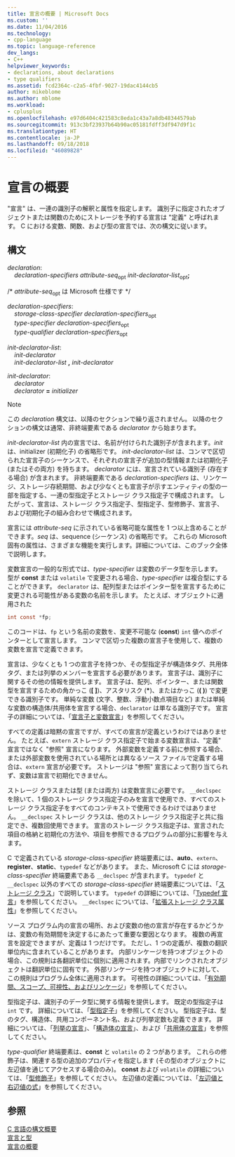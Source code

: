 ```yaml
---
title: 宣言の概要 | Microsoft Docs
ms.custom: ''
ms.date: 11/04/2016
ms.technology:
- cpp-language
ms.topic: language-reference
dev_langs:
- C++
helpviewer_keywords:
- declarations, about declarations
- type qualifiers
ms.assetid: fcd2364c-c2a5-4fbf-9027-19dac4144cb5
author: mikeblome
ms.author: mblome
ms.workload:
- cplusplus
ms.openlocfilehash: e97d6404c421583c8eda1c43a7a8db48344579ab
ms.sourcegitcommit: 913c3bf23937b64b90ac05181fdff3df947d9f1c
ms.translationtype: HT
ms.contentlocale: ja-JP
ms.lasthandoff: 09/18/2018
ms.locfileid: "46089828"
---
```

# <a name="overview-of-declarations"></a>宣言の概要

"宣言" は、一連の識別子の解釈と属性を指定します。 識別子に指定されたオブジェクトまたは関数のためにストレージを予約する宣言は "定義" と呼ばれます。 C における変数、関数、および型の宣言では、次の構文に従います。

## <a name="syntax"></a>構文

*declaration*:<br/>
&nbsp;&nbsp;&nbsp;&nbsp;*declaration-specifiers* *attribute-seq*<sub>opt</sub> *init-declarator-list*<sub>opt</sub>**;**

/\* *attribute-seq*<sub>opt</sub> は Microsoft 仕様です */

*declaration-specifiers*:<br/>
&nbsp;&nbsp;&nbsp;&nbsp;*storage-class-specifier* *declaration-specifiers*<sub>opt</sub><br/>
&nbsp;&nbsp;&nbsp;&nbsp;*type-specifier* *declaration-specifiers*<sub>opt</sub><br/>
&nbsp;&nbsp;&nbsp;&nbsp;*type-qualifier* *declaration-specifiers*<sub>opt</sub>

*init-declarator-list*:<br/>
&nbsp;&nbsp;&nbsp;&nbsp;*init-declarator*<br/>
&nbsp;&nbsp;&nbsp;&nbsp;*init-declarator-list* **,** *init-declarator*

*init-declarator*:<br/>
&nbsp;&nbsp;&nbsp;&nbsp;*declarator*<br/>
&nbsp;&nbsp;&nbsp;&nbsp;*declarator* **=** *initializer*

> [!NOTE]
> この *declaration* 構文は、以降のセクションで繰り返されません。 以降のセクションの構文は通常、非終端要素である *declarator* から始まります。

*init-declarator-list* 内の宣言では、名前が付けられた識別子が含まれます。*init* は、initializer (初期化子) の省略形です。 *init-declarator-list* は、コンマで区切られた宣言子のシーケンスで、それぞれの宣言子が追加の型情報または初期化子 (またはその両方) を持ちます。 *declarator* には、宣言されている識別子 (存在する場合) が含まれます。 非終端要素である *declaration-specifiers* は、リンケージ、ストレージ存続期間、および少なくとも宣言子が示すエンティティの型の一部を指定する、一連の型指定子とストレージ クラス指定子で構成されます。 したがって、宣言は、ストレージ クラス指定子、型指定子、型修飾子、宣言子、および初期化子の組み合わせで構成されます。

宣言には *attribute-seq* に示されている省略可能な属性を 1 つ以上含めることができます。*seq* は、sequence (シーケンス) の省略形です。 これらの Microsoft 固有の属性は、さまざまな機能を実行します。詳細については、このブック全体で説明します。

変数宣言の一般的な形式では、*type-specifier* は変数のデータ型を示します。 型が **const** または `volatile` で変更される場合、*type-specifier* は複合型にすることができます。 `declarator` は、配列型またはポインター型を宣言するために変更される可能性がある変数の名前を示します。 たとえば、オブジェクトに適用された

```C
int const *fp;
```

このコードは、`fp` という名前の変数を、変更不可能な (**const**) `int` 値へのポインターとして宣言します。 コンマで区切った複数の宣言子を使用して、複数の変数を宣言で定義できます。

宣言は、少なくとも 1 つの宣言子を持つか、その型指定子が構造体タグ、共用体タグ、または列挙のメンバーを宣言する必要があります。 宣言子は、識別子に関するその他の情報を提供します。 宣言子は、配列、ポインター、または関数型を宣言するための角かっこ (**[ ]**)、アスタリスク (<strong>\*</strong>)、またはかっこ (**( )**) で変更できる識別子です。 単純な変数 (文字、整数、浮動小数点項目など) または単純な変数の構造体/共用体を宣言する場合、`declarator` は単なる識別子です。 宣言子の詳細については、「[宣言子と変数宣言](../c-language/declarators-and-variable-declarations.md)」を参照してください。

すべての定義は暗黙の宣言ですが、すべての宣言が定義というわけではありません。 たとえば、`extern` ストレージ クラス指定子で始まる変数宣言は、"定義" 宣言ではなく "参照" 宣言になります。 外部変数を定義する前に参照する場合、または外部変数を使用されている場所とは異なるソース ファイルで定義する場合は、`extern` 宣言が必要です。 ストレージは "参照" 宣言によって割り当てられず、変数は宣言で初期化できません。

ストレージ クラスまたは型 (または両方) は変数宣言に必要です。 `__declspec` を除いて、1 個のストレージ クラス指定子のみを宣言で使用でき、すべてのストレージ クラス指定子をすべてのコンテキストで使用できるわけではありません。 `__declspec` ストレージ クラスは、他のストレージ クラス指定子と共に指定でき、複数回使用できます。 宣言のストレージ クラス指定子は、宣言された項目の格納と初期化の方法や、項目を参照できるプログラムの部分に影響を与えます。

C で定義されている *storage-class-specifier* 終端要素には、**auto**、`extern`、**register**、**static**、`typedef` などがあります。 また、Microsoft C には *storage-class-specifier* 終端要素である `__declspec` が含まれます。 `typedef` と `__declspec` 以外のすべての *storage-class-specifier* 終端要素については、「[ストレージ クラス](../c-language/c-storage-classes.md)」で説明しています。 `typedef` の詳細については、「[Typedef 宣言](../c-language/typedef-declarations.md)」を参照してください。 `__declspec` については、「[拡張ストレージ クラス属性](../c-language/c-extended-storage-class-attributes.md)」を参照してください。

ソース プログラム内の宣言の場所、および変数の他の宣言が存在するかどうかは、変数の有効期間を決定するにあたって重要な要因となります。 複数の再宣言を設定できますが、定義は 1 つだけです。 ただし、1 つの定義が、複数の翻訳単位内に含まれていることがあります。 内部リンケージを持つオブジェクトの場合、この規則は各翻訳単位に個別に適用されます。内部でリンクされたオブジェクトは翻訳単位に固有です。 外部リンケージを持つオブジェクトに対して、この規則はプログラム全体に適用されます。 可視性の詳細については、「[有効期間、スコープ、可視性、およびリンケージ](../c-language/lifetime-scope-visibility-and-linkage.md)」を参照してください。

型指定子は、識別子のデータ型に関する情報を提供します。 既定の型指定子は `int` です。 詳細については、「[型指定子](../c-language/c-type-specifiers.md)」を参照してください。 型指定子は、型のタグ、構造体、共用コンポーネント名、および列挙定数も定義できます。 詳細については、「[列挙の宣言](../c-language/c-enumeration-declarations.md)」、「[構造体の宣言](../c-language/structure-declarations.md)」、および「[共用体の宣言](../c-language/union-declarations.md)」を参照してください。

*type-qualifier* 終端要素は、**const** と `volatile` の 2 つがあります。 これらの修飾子は、関連する型の追加のプロパティを指定します (その型のオブジェクトに左辺値を通じてアクセスする場合のみ)。 **const** および `volatile` の詳細については、「[型修飾子](../c-language/type-qualifiers.md)」を参照してください。 左辺値の定義については、「[左辺値と右辺値の式](../c-language/l-value-and-r-value-expressions.md)」を参照してください。

## <a name="see-also"></a>参照

[C 言語の構文概要](../c-language/c-language-syntax-summary.md)<br/>
[宣言と型](../c-language/declarations-and-types.md)<br/>
[宣言の概要](../c-language/summary-of-declarations.md)